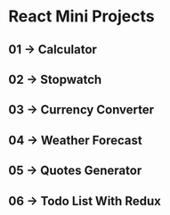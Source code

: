 # React Mini Projects

## 01 -> Calculator

## 02 -> Stopwatch

## 03 -> Currency Converter

## 04 -> Weather Forecast

## 05 -> Quotes Generator

## 06 -> Todo List With Redux
